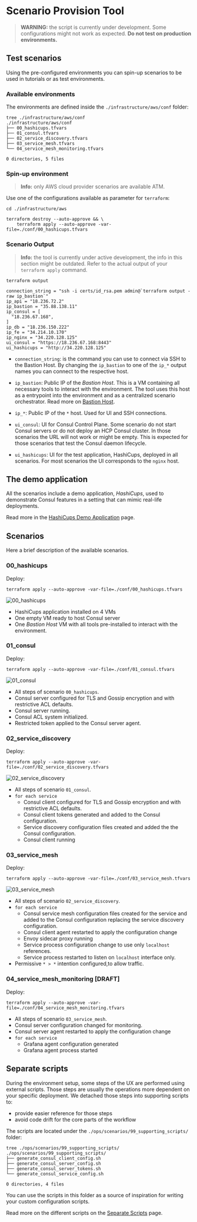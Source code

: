 # Scenario Provision Tool

> **WARNING:** the script is currently under development. Some configurations might not work as expected. **Do not test on production environments.**

## Test scenarios

Using the pre-configured environments you can spin-up scenarios to be used in
tutorials or as test environments.

### Available environments

The environments are defined inside the `./infrastructure/aws/conf` 
folder:

```
tree ./infrastructure/aws/conf
./infrastructure/aws/conf
├── 00_hashicups.tfvars
├── 01_consul.tfvars
├── 02_service_discovery.tfvars
├── 03_service_mesh.tfvars
└── 04_service_mesh_monitoring.tfvars

0 directories, 5 files

```

### Spin-up environment

> **Info:** only AWS cloud provider scenarios are available ATM.

Use one of the configurations available as parameter for `terraform`:

```
cd ./infrastructure/aws
```

```
terraform destroy --auto-approve && \
    terraform apply --auto-approve -var-file=./conf/00_hashicups.tfvars
```

### Scenario Output

> **Info:** the tool is currently under active development, the info in this section 
might be outdated. Refer to the actual output of your `terraform apply` command.

```
terraform output

connection_string = "ssh -i certs/id_rsa.pem admin@`terraform output -raw ip_bastion`"
ip_api = "18.236.72.2"
ip_bastion = "35.88.138.11"
ip_consul = [
  "18.236.67.168",
]
ip_db = "18.236.150.222"
ip_fe = "34.214.10.170"
ip_nginx = "34.220.128.125"
ui_consul = "https://18.236.67.168:8443"
ui_hashicups = "http://34.220.128.125"
```

* `connection_string`: is the command you can use to connect via SSH to the 
Bastion Host. By changing the `ip_bastion` to one of the `ip_*` output names you
can connect to the respective host.

* `ip_bastion`: Public IP of the *Bastion Host*. This is a VM containing all necessary tools to interact with the environment. The tool uses this host as a entrypoint into the environment and as a centralized scenario orchestrator. Read more on [Bastion Host](./docs/BastionHost.md).

* `ip_*`: Public IP of the `*` host. Used for UI and SSH connections.

* `ui_consul`: UI for Consul Control Plane. Some scenario do not start Consul
servers or do not deploy an HCP Consul cluster. In those scenarios the URL will 
not work or might be empty. This is expected for those scenarios that test the
Consul daemon lifecycle.

* `ui_hashicups`: UI for the test application, HashiCups, deployed in all 
scenarios. For most scenarios the UI corresponds to the `nginx` host.

## The demo application

All the scenarios include a demo application, *HashiCups*, used to demonstrate Consul features in a setting that can mimic real-life deployments.

Read more in the [HashiCups Demo Application](./docs/HashiCups.md) page.

## Scenarios

Here a brief description of the available scenarios.

### 00_hashicups

Deploy:

```
terraform apply --auto-approve -var-file=./conf/00_hashicups.tfvars
```

![00_hashicups](docs/img/gs_vms-diagram-00.png)

* HashiCups application installed on 4 VMs
* One empty VM ready to host Consul server
* One *Bastion Host* VM with all tools pre-installed to interact with the environment.

### 01_consul

Deploy:

```
terraform apply --auto-approve -var-file=./conf/01_consul.tfvars
```

![01_consul](docs/img/gs_vms-diagram-01.png)

* All steps of scenario `00_hashicups`.
* Consul server configured for TLS and Gossip encryption and with restrictive ACL defaults.
* Consul server running.
* Consul ACL system initialized.
* Restricted token applied to the Consul server agent.

### 02_service_discovery

Deploy:

```
terraform apply --auto-approve -var-file=./conf/02_service_discovery.tfvars
```

![02_service_discovery](docs/img/gs_vms-diagram-02.png)

* All steps of scenario `01_consul`.
* `for each service`
    * Consul client configured for TLS and Gossip encryption and with restrictive ACL defaults.
    * Consul client tokens generated and added to the Consul configuration.
    * Service discovery configuration files created and added the the Consul configuration.
    * Consul client running

### 03_service_mesh

Deploy:

```
terraform apply --auto-approve -var-file=./conf/03_service_mesh.tfvars
```

![03_service_mesh](docs/img/gs_vms-diagram-03.png)

* All steps of scenario `02_service_discovery`.
* `for each service`
    * Consul service mesh configuration files created for the service and added to the Consul configuration replacing the service discovery configuration.
    * Consul client agent restarted to apply the configuration change
    * Envoy sidecar proxy running
    * Service process configuration change to use only `localhost` references.
    * Service process restarted to listen on `localhost` interface only.
* Permissive `* > *` intention configured,to allow traffic.


### 04_service_mesh_monitoring [DRAFT]

Deploy:

```
terraform apply --auto-approve -var-file=./conf/04_service_mesh_monitoring.tfvars
```

* All steps of scenario `03_service_mesh`.
* Consul server configuration changed for monitoring.
* Consul server agent restarted to apply the configuration change
* `for each service`
    * Grafana agent configuration generated
    * Grafana agent process started

## Separate scripts

During the environment setup, some steps of the UX are performed using external scripts. 
Those steps are usually the operations more dependent on your specific deployment.
We detached those steps into supporting scripts to:
* provide easier reference for those steps
* avoid code drift for the core parts of the workflow

The scripts are located under the `./ops/scenarios/99_supporting_scripts/` folder:

```
tree ./ops/scenarios/99_supporting_scripts/
./ops/scenarios/99_supporting_scripts/
├── generate_consul_client_config.sh
├── generate_consul_server_config.sh
├── generate_consul_server_tokens.sh
└── generate_consul_service_config.sh

0 directories, 4 files

```

You can use the scripts in this folder as a source of inspiration for writing your custom configuration scripts.

Read more on the different scripts on the [Separate Scripts](./docs/SeparateScripts.md) page.